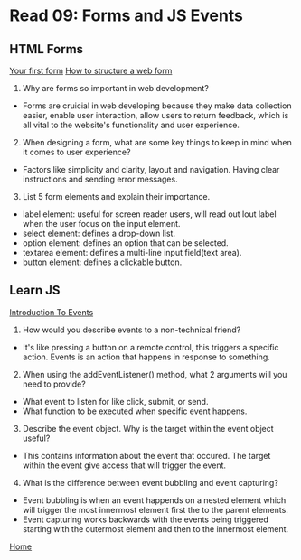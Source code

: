 # Read 09: Forms and JS Events

## HTML Forms

[Your first form](https://developer.mozilla.org/en-US/docs/Learn/Forms/Your_first_form) [How to structure a web form](https://developer.mozilla.org/en-US/docs/Learn/Forms/How_to_structure_a_web_form)

1. Why are forms so important in web development?

- Forms are cruicial in web developing because they make data collection easier, enable user interaction, allow users to return feedback, which is all vital to the website's functionality and user experience.

2. When designing a form, what are some key things to keep in mind when it comes to user experience?

- Factors like simplicity and clarity, layout and navigation. Having clear instructions and sending error messages.

3. List 5 form elements and explain their importance.

- label element: useful for screen reader users, will read out lout label when the user focus on the input element.
- select element: defines a drop-down list.
- option element: defines an option that can be selected.
- textarea element: defines a multi-line input field(text area).
- button element: defines a clickable button.

## Learn JS

[Introduction To Events](https://developer.mozilla.org/en-US/docs/Learn/JavaScript/Building_blocks/Events)

1. How would you describe events to a non-technical friend?

- It's like pressing a button on a remote control, this triggers a specific action. Events is an action that happens in response to something.

2. When using the addEventListener() method, what 2 arguments will you need to provide?

- What event to listen for like click, submit, or send.
- What function to be executed when specific event happens.

3. Describe the event object. Why is the target within the event object useful?

- This contains information about the event that occured. The target within the event give access that will trigger the event.

4. What is the difference between event bubbling and event capturing?

- Event bubbling is when an event happends on a nested element which will trigger the most innermost element first the to the parent elements.
- Event capturing works backwards with the events being triggered starting with the outermost element and then to the innermost element.

[Home](README.md)
